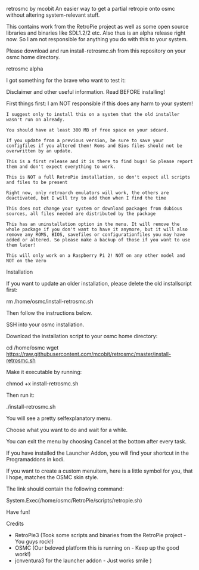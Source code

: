 retrosmc by mcobit
An easier way to get a partial retropie onto osmc without altering system-relevant stuff.

This contains work from the RetroPie project as well as some open source libraries and binaries like SDL1.2/2 etc.
Also thus is an alpha release right now. So I am not responsible for anything you do with this to your system.

Please download and run install-retrosmc.sh from this repository on your osmc home directory.

retrosmc alpha

I got something for the brave who want to test it:

Disclaimer and other useful information. Read BEFORE installing!

First things first: I am NOT responsible if this does any harm to your system!

    I suggest only to install this on a system that the old installer wasn't run on already.

    You should have at least 300 MB of free space on your sdcard.

    If you update from a previous version, be sure to save your configfiles if you altered them! Roms and Bios files should not be overwritten by an update.

    This is a first release and it is there to find bugs! So please report them and don't expect everything to work.

    This is NOT a full RetroPie installation, so don't expect all scripts and files to be present

    Right now, only retroarch emulators will work, the others are deactivated, but I will try to add them when I find the time

    This does not change your system or download packages from dubious sources, all files needed are distributed by the package

    This has an uninstallation option in the menu. It will remove the whole package if you don't want to have it anymore, but it will also remove any ROMS, BIOS, savefiles or configurationfiles you may have added or altered. So please make a backup of those if you want to use them later!

    This will only work on a Raspberry Pi 2! NOT on any other model and NOT on the Vero

Installation

If you want to update an older installation, please delete the old installscript first:

rm /home/osmc/install-retrosmc.sh

Then follow the instructions below.

SSH into your osmc installation.

Download the installation script to your osmc home directory:

cd /home/osmc
wget https://raw.githubusercontent.com/mcobit/retrosmc/master/install-retrosmc.sh

Make it executable by running:

chmod +x install-retrosmc.sh

Then run it:

./install-retrosmc.sh

You will see a pretty selfexplanatory menu.

Choose what you want to do and wait for a while.

You can exit the menu by choosing Cancel at the bottom after every task.

If you have installed the Launcher Addon, you will find your shortcut in the Programaddons in kodi.

If you want to create a custom menuitem, here is a little symbol for you, that I hope, matches the OSMC skin style.

The link should contain the following command:

System.Exec(/home/osmc/RetroPie/scripts/retropie.sh)

Have fun!

Credits

- RetroPie3 (Took some scripts and binaries from the RetroPie project - You guys rock!)
- OSMC (Our beloved platform this is running on - Keep up the good work!)
- jcnventura3 for the launcher addon - Just works smile )
